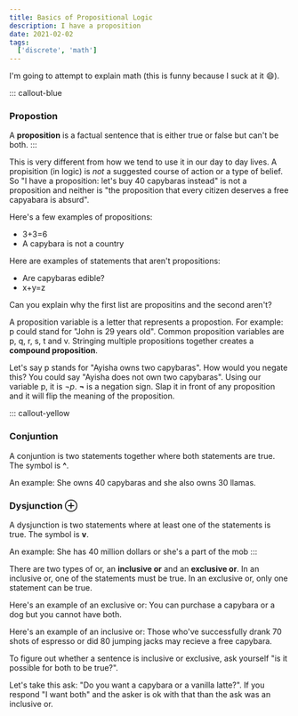 ```yaml
---
title: Basics of Propositional Logic
description: I have a proposition
date: 2021-02-02
tags:
  ['discrete', 'math']
---
```


I'm going to attempt to explain math (this is funny because I suck at it 😄).

::: callout-blue
### Propostion 

A **proposition** is a factual sentence that is either true or false but can't be both.
:::

This is very different from how we tend to use it in our day to day lives. A propisition (in logic) is *not* a suggested course of action or a type of belief. So "I have a proposition: let's buy 40 capybaras instead" is not a proposition and neither is "the proposition that every citizen deserves a free capyabara is absurd".

Here's a few examples of propositions:

* 3+3=6
* A capybara is not a country

Here are examples of statements that aren't propositions:

* Are capybaras edible?
* x+y=z

Can you explain why the first list are propositins and the second aren't?

A proposition variable is a letter that represents a propostion. For example: p could stand for "John is 29 years old". Common proposition variables are p, q, r, s, t and v. Stringing multiple propositions together creates a **compound proposition**.

Let's say p stands for "Ayisha owns two capybaras". How would you negate this? You could say "Ayisha does not own two capybaras". Using our variable p, it is _¬p_. **¬** is a negation sign. Slap it in front of any proposition and it will flip the meaning of the proposition. 

::: callout-yellow
### Conjuntion
A conjuntion is two statements together where both statements are true. The symbol is **^**. 

An example: She owns 40 capybaras and she also owns 30 llamas.

### Dysjunction ⊕
A dysjunction is two statements where at least one of the statements is true. The symbol is **v**.

An example: She has 40 million dollars or she's a part of the mob
:::

There are two types of or, an **inclusive or** and an **exclusive or**. In an inclusive or, one of the statements must be true. In an exclusive or, only one statement can be true. 

Here's an example of an exclusive or: You can purchase a capybara or a dog but you cannot have both.

Here's an example of an inclusive or: Those who've successfully drank 70 shots of espresso or did 80 jumping jacks may recieve a free capybara.

To figure out whether a sentence is inclusive or exclusive, ask yourself "is it possible for both to be true?".

Let's take this ask: "Do you want a capybara or a vanilla latte?". If you respond "I want both" and the asker is ok with that than the ask was an inclusive or. 
